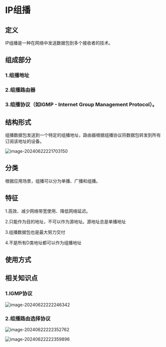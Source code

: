 # IP组播

## 定义

IP组播是一种在网络中发送数据包到多个接收者的技术。

## 组成部分

### 1.组播地址

### 2.组播路由器

### 3.组播协议（如IGMP - Internet Group Management Protocol）。

## 结构形式

组播数据包发送到一个特定的组播地址，路由器根据组播协议将数据包转发到所有订阅该地址的设备。

![image-20240622221703150](../TyporaImage/image-20240622221703150.png)

## 分类

根据应用场景，组播可以分为单播、广播和组播。

## 特征

1.高效、减少网络带宽使用、降低网络延迟。

2.只能作为目的地址，不可以作为源地址。源地址总是单播地址

3.组播数据包也是最大努力交付

4.不是所有D类地址都可以作为组播地址

## 使用方式



## 相关知识点

### 1.IGMP协议

![image-20240622222246342](../TyporaImage/image-20240622222246342.png)



### 2.组播路由选择协议

![image-20240622222352762](../TyporaImage/image-20240622222352762.png)

![image-20240622222359896](../TyporaImage/image-20240622222359896.png)